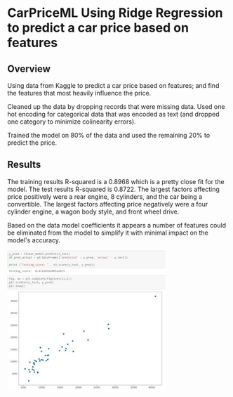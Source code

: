 # CarPriceML Using Ridge Regression to predict a car price based on features

## Overview
Using data from Kaggle to predict a car price based on features; and find the features that most 
heavily influence the price.

Cleaned up the data by dropping records that were missing data.  Used one hot encoding for categorical data 
that was encoded as text (and dropped one category to minimize colinearity errors).

Trained the model on 80% of the data and used the remaining 20% to predict the price.  

## Results
The training results R-squared is a 0.8968 which is a pretty close fit for the model.  The test results R-squared is
0.8722.  The largest factors affecting price positively were a rear engine, 8 cylinders, and the car being a convertible.
The largest factors affecting price negatively were a four cylinder engine, a wagon body style, and front wheel drive.  

Based on the data model coefficients it appears a number of features could be eliminated from the model to simplify it
with minimal impact on the model's accuracy.  

![Image of Predict Plot](https://github.com/briordan/CarPriceML/blob/master/CarPrices.jpg)
